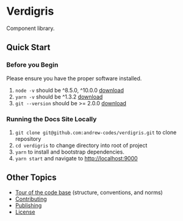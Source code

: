 # Verdigris
Component library.

## Quick Start
### Before you Begin
Please ensure you have the proper software installed.
1. `node -v` should be ^8.5.0, ^10.0.0  [download](https://nodejs.org/en/)
2. `yarn -v` should be ^1.3.2 [download](https://yarnpkg.com/lang/en/docs/install/)
3. `git --version` should be >= 2.0.0 [download](https://git-scm.com/downloads)

### Running the Docs Site Locally
1. `git clone git@github.com:andrew-codes/verdigris.git` to clone repository
2. `cd verdigris` to change directory into root of project
1. `yarn` to install and bootstrap dependencies.
2. `yarn start` and navigate to [http://localhost:9000](http://localhost:9000)

## Other Topics
- [Tour of the code base](./docs/tour-of-the-code-base.md) (structure, conventions, and norms)
- [Contributing](./docs/contributing.md)
- [Publishing](./docs/publishing.md)
- [License](./LICENSE)
